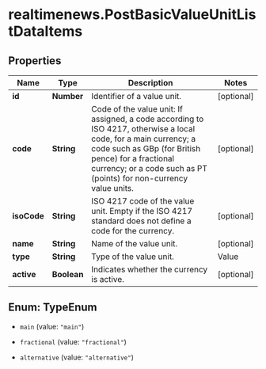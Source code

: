 # realtimenews.PostBasicValueUnitListDataItems

## Properties

Name | Type | Description | Notes
------------ | ------------- | ------------- | -------------
**id** | **Number** | Identifier of a value unit. | [optional] 
**code** | **String** | Code of the value unit: If assigned, a code according to ISO 4217, otherwise a local code, for a main currency; a code such as GBp (for British pence) for a fractional currency; or a code such as PT (points) for non-currency value units. | [optional] 
**isoCode** | **String** | ISO 4217 code of the value unit. Empty if the ISO 4217 standard does not define a code for the currency. | [optional] 
**name** | **String** | Name of the value unit. | [optional] 
**type** | **String** | Type of the value unit. | Value | Description | | --- | --- | | main | Main currency. | | fractional | Fractional currency. | | alternative | Alternative value unit. |   | [optional] 
**active** | **Boolean** | Indicates whether the currency is active. | [optional] 



## Enum: TypeEnum


* `main` (value: `"main"`)

* `fractional` (value: `"fractional"`)

* `alternative` (value: `"alternative"`)




